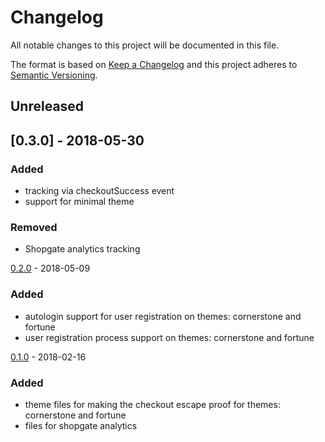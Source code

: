 # Changelog

All notable changes to this project will be documented in this file.

The format is based on [Keep a Changelog](http://keepachangelog.com/) and this project adheres to [Semantic Versioning](http://semver.org/).

## Unreleased

## [0.3.0] - 2018-05-30
### Added
- tracking via checkoutSuccess event
- support for minimal theme

### Removed
- Shopgate analytics tracking

[0.2.0] - 2018-05-09
### Added
- autologin support for user registration on themes: cornerstone and fortune
- user registration process support on themes: cornerstone and fortune 

[0.1.0] - 2018-02-16
### Added
- theme files for making the checkout escape proof for themes: cornerstone and fortune
- files for shopgate analytics

[0.2.0]: https://github.com/shopgate/bigcommerce-js/compare/v0.1.0...v0.2.0
[0.1.0]: https://github.com/shopgate/bigcommerce-js/tree/v0.1.0
